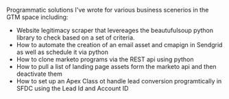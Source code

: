 Programmatic solutions I've wrote for various business scenerios in the GTM space including:
- Website legitimacy scraper that levereages the beautufulsoup python library to check based on a set of criteria.
- How to automate the creation of an email asset and cmapign in Sendgrid as well as schedule it via python
- How to clone marketo programs via the REST api using python
- How to pull a list of landing page assets form the marketo api and then deactivate them
- How to set up an Apex Class ot handle lead conversion programtically in SFDC using the Lead Id and Account ID
